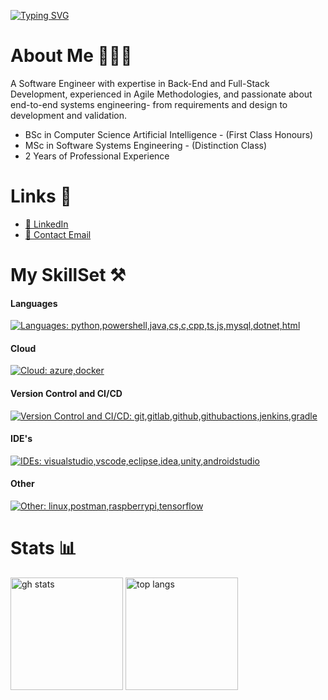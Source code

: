 [![Typing SVG](https://readme-typing-svg.demolab.com?font=Fira+Code&pause=1000&color=07db8a&width=435&lines=Hello%2C+I'm+Dan;Software+Engineer;Backend+Developer;Master+Of+Software+Engineering;Bachelor+Of+Artificial+Intelligence)](https://git.io/typing-svg)


# About Me 👨🏼‍💻

A Software Engineer with expertise in Back-End and Full-Stack Development, experienced in
Agile Methodologies, and passionate about end-to-end systems engineering- from requirements
and design to development and validation.

- BSc in Computer Science Artificial Intelligence - (First Class Honours)
- MSc in Software Systems Engineering - (Distinction Class)
- 2 Years of Professional Experience

# Links 📄

- [💼 LinkedIn](https://www.linkedin.com/in/daniel-musselwhite/)
- [📧 Contact Email](mailto:danielmusselwhite@outlook.com)

# My SkillSet ⚒️

#### Languages
[![Languages: python,powershell,java,cs,c,cpp,ts,js,mysql,dotnet,html](https://skillicons.dev/icons?i=python,powershell,java,cs,c,cpp,ts,js,mysql,dotnet,html,go)](https://skillicons.dev)

#### Cloud
[![Cloud: azure,docker](https://skillicons.dev/icons?i=azure,docker)](https://skillicons.dev)

#### Version Control and CI/CD
[![Version Control and CI/CD: git,gitlab,github,githubactions,jenkins,gradle](https://skillicons.dev/icons?i=git,gitlab,github,githubactions,jenkins,gradle)](https://skillicons.dev)

#### IDE's
[![IDEs: visualstudio,vscode,eclipse,idea,unity,androidstudio](https://skillicons.dev/icons?i=visualstudio,vscode,eclipse,idea,unity,androidstudio)](https://skillicons.dev)

#### Other
[![Other: linux,postman,raspberrypi,tensorflow](https://skillicons.dev/icons?i=linux,postman,raspberrypi,tensorflow)](https://skillicons.dev)





# Stats 📊

<div>
  <span>
    <img height=180 src="https://github-profile-summary-cards.vercel.app/api/cards/stats?username=danielmusselwhite&theme=onedark" alt="gh stats">
  </span>
  <span>
    <img height=180 src="https://github-profile-summary-cards.vercel.app/api/cards/repos-per-language?username=danielmusselwhite&theme=onedark" alt="top langs">
  </span>
  
</div>


